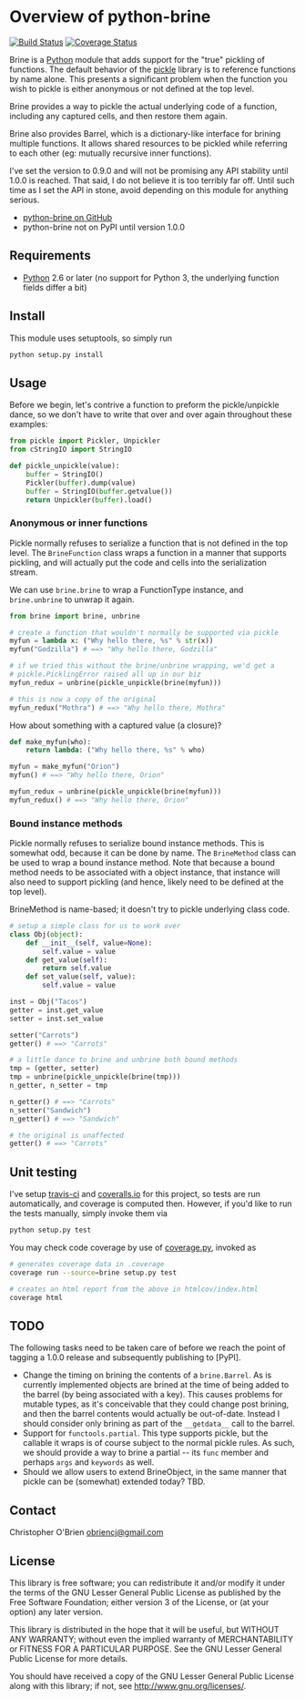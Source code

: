 # Overview of python-brine

[![Build Status](https://travis-ci.org/obriencj/python-brine.png?branch=master)](https://travis-ci.org/obriencj/python-brine)
[![Coverage Status](https://coveralls.io/repos/obriencj/python-brine/badge.png?branch=master)](https://coveralls.io/r/obriencj/python-brine?branch=master)

Brine is a [Python] module that adds support for the "true" pickling
of functions. The default behavior of the [pickle] library is to
reference functions by name alone. This presents a significant problem
when the function you wish to pickle is either anonymous or not
defined at the top level.

Brine provides a way to pickle the actual underlying code of a
function, including any captured cells, and then restore them again.

Brine also provides Barrel, which is a dictionary-like interface for
brining multiple functions. It allows shared resources to be pickled
while referring to each other (eg: mutually recursive inner
functions).

I've set the version to 0.9.0 and will not be promising any API
stability until 1.0.0 is reached. That said, I do not believe it is
too terribly far off. Until such time as I set the API in stone, avoid
depending on this module for anything serious.

* [python-brine on GitHub][github]
* python-brine not on PyPI until version 1.0.0

[python]: http://python.org "Python"

[pickle]: http://docs.python.org/2.7/library/pickle.html
"pickle - Python object serialization"

[github]: https://github.com/obriencj/python-brine/
"python-brine on GitHub"


## Requirements

* [Python] 2.6 or later (no support for Python 3, the underlying
  function fields differ a bit)


## Install

This module uses setuptools, so simply run

```bash
python setup.py install
```


## Usage

Before we begin, let's contrive a function to preform the
pickle/unpickle dance, so we don't have to write that over and over
again throughout these examples:

```python
from pickle import Pickler, Unpickler
from cStringIO import StringIO

def pickle_unpickle(value):
    buffer = StringIO()
    Pickler(buffer).dump(value)
	buffer = StringIO(buffer.getvalue())
    return Unpickler(buffer).load()
```

### Anonymous or inner functions

Pickle normally refuses to serialize a function that is not defined in
the top level. The `BrineFunction` class wraps a function in a manner
that supports pickling, and will actually put the code and cells into
the serialization stream.

We can use `brine.brine` to wrap a FunctionType instance, and
`brine.unbrine` to unwrap it again.

```python
from brine import brine, unbrine

# create a function that wouldn't normally be supported via pickle
myfun = lambda x: ("Why hello there, %s" % str(x))
myfun("Godzilla") # ==> "Why hello there, Godzilla"

# if we tried this without the brine/unbrine wrapping, we'd get a
# pickle.PicklingError raised all up in our biz
myfun_redux = unbrine(pickle_unpickle(brine(myfun)))

# this is now a copy of the original
myfun_redux("Mothra") # ==> "Why hello there, Mothra"
```

How about something with a captured value (a closure)?

```python
def make_myfun(who):
    return lambda: ("Why hello there, %s" % who)

myfun = make_myfun("Orion")
myfun() # ==> "Why hello there, Orion"

myfun_redux = unbrine(pickle_unpickle(brine(myfun)))
myfun_redux() # ==> "Why hello there, Orion"
```

### Bound instance methods

Pickle normally refuses to serialize bound instance methods. This is
somewhat odd, because it can be done by name. The `BrineMethod` class
can be used to wrap a bound instance method. Note that because a bound
method needs to be associated with a object instance, that instance
will also need to support pickling (and hence, likely need to be
defined at the top level).

BrineMethod is name-based; it doesn't try to pickle underlying class
code.

```python
# setup a simple class for us to work over
class Obj(object):
    def __init__(self, value=None):
	    self.value = value
	def get_value(self):
	    return self.value
	def set_value(self, value):
	    self.value = value

inst = Obj("Tacos")
getter = inst.get_value
setter = inst.set_value

setter("Carrots")
getter() # ==> "Carrots"

# a little dance to brine and unbrine both bound methods
tmp = (getter, setter)
tmp = unbrine(pickle_unpickle(brine(tmp)))
n_getter, n_setter = tmp

n_getter() # ==> "Carrots"
n_setter("Sandwich")
n_getter() # ==> "Sandwich"

# the original is unaffected
getter() # ==> "Carrots"
```


## Unit testing

I've setup [travis-ci] and [coveralls.io] for this project, so tests
are run automatically, and coverage is computed then. However, if
you'd like to run the tests manually, simply invoke them via

```bash
python setup.py test
```

You may check code coverage by use of [coverage.py], invoked as

```bash
# generates coverage data in .coverage
coverage run --source=brine setup.py test

# creates an html report from the above in htmlcov/index.html
coverage html
```

[travis-ci]: https://travis-ci.org
[coveralls.io]: https://coveralls.io
[coverage.py]: http://nedbatchelder.com/code/coverage/


## TODO

The following tasks need to be taken care of before we reach the point
of tagging a 1.0.0 release and subsequently publishing to [PyPI].

* Change the timing on brining the contents of a `brine.Barrel`. As is
  currently implemented objects are brined at the time of being added
  to the barrel (by being associated with a key). This causes problems
  for mutable types, as it's conceivable that they could change post
  brining, and then the barrel contents would actually be out-of-date.
  Instead I should consider only brining as part of the `__getdata__`
  call to the barrel.
* Support for `functools.partial`. This type supports pickle, but the
  callable it wraps is of course subject to the normal pickle
  rules. As such, we should provide a way to brine a partial -- its
  `func` member and perhaps `args` and `keywords` as well.
* Should we allow users to extend BrineObject, in the same manner that
  pickle can be (somewhat) extended today? TBD.


## Contact

Christopher O'Brien <obriencj@gmail.com>


## License

This library is free software; you can redistribute it and/or modify
it under the terms of the GNU Lesser General Public License as
published by the Free Software Foundation; either version 3 of the
License, or (at your option) any later version.

This library is distributed in the hope that it will be useful, but
WITHOUT ANY WARRANTY; without even the implied warranty of
MERCHANTABILITY or FITNESS FOR A PARTICULAR PURPOSE.  See the GNU
Lesser General Public License for more details.

You should have received a copy of the GNU Lesser General Public
License along with this library; if not, see
<http://www.gnu.org/licenses/>.
